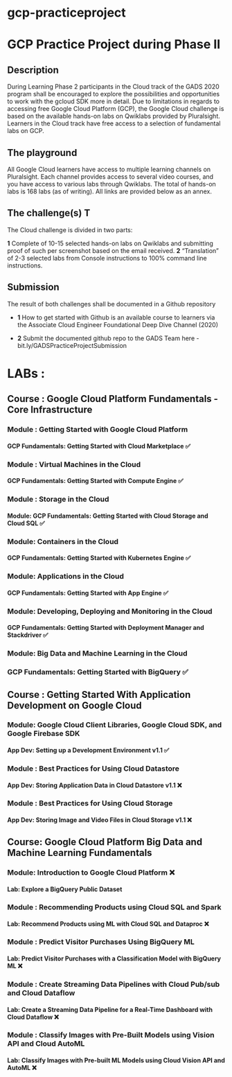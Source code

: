 # gcp-practiceproject
# GCP Practice Project during Phase II


## Description  

During Learning Phase 2 participants in the Cloud track of the GADS 2020 program shall be encouraged to explore the possibilities and opportunities to work with the gcloud SDK more in detail.  Due to limitations in regards to accessing free Google Cloud Platform (GCP), the Google Cloud challenge is based on the available hands-on labs on Qwiklabs provided by Pluralsight. Learners in the Cloud track have free access to a selection of fundamental labs on GCP.  

## The playground  
All Google Cloud learners have access to multiple learning channels on Pluralsight. Each channel provides access to several video courses, and you have access to various labs through Qwiklabs.   The total of hands-on labs is 168 labs (as of writing). All links are provided below as an annex.  

## The challenge(s)  T

The Cloud challenge is divided in two parts:  

**1** Complete of 10-15 selected hands-on labs on Qwiklabs and submitting proof of such per screenshot based on the email received. 
**2** “Translation” of 2-3 selected labs from Console instructions to 100% command line instructions.  

## Submission  

The result of both challenges shall be documented in a Github repository  
 
 - **1** How to get started with Github is an available course to learners via the Associate Cloud Engineer Foundational Deep Dive Channel (2020) 
 
 - **2** Submit the documented github repo to the GADS Team here  - bit.ly/GADSPracticeProjectSubmission



# LABs : 
## Course : Google Cloud Platform Fundamentals - Core Infrastructure

### Module :  Getting Started with Google Cloud Platform
#### GCP Fundamentals: Getting Started with Cloud Marketplace ✅

### Module :  Virtual Machines in the Cloud
#### GCP Fundamentals: Getting Started with Compute Engine ✅

### Module :  Storage in the Cloud
#### Module: GCP Fundamentals: Getting Started with Cloud Storage and Cloud SQL ✅

### Module: Containers in the Cloud
#### GCP Fundamentals: Getting Started with Kubernetes Engine  ✅ 

### Module: Applications in the Cloud
#### GCP Fundamentals: Getting Started with App Engine ✅

### Module: Developing, Deploying and Monitoring in the Cloud
#### GCP Fundamentals: Getting Started with Deployment Manager and Stackdriver ✅

### Module: Big Data and Machine Learning in the Cloud
### GCP Fundamentals: Getting Started with BigQuery ✅

## Course : Getting Started With Application Development on Google Cloud

### Module: Google Cloud Client Libraries, Google Cloud SDK, and Google Firebase SDK 
#### App Dev: Setting up a Development Environment v1.1 ✅

### Module : Best Practices for Using Cloud Datastore
#### App Dev: Storing Application Data in Cloud Datastore v1.1 ❌

### Module : Best Practices for Using Cloud Storage
#### App Dev: Storing Image and Video Files in Cloud Storage v1.1 ❌

## Course: Google Cloud Platform Big Data and Machine Learning Fundamentals

### Module: Introduction to Google Cloud Platform ❌
#### Lab: Explore a BigQuery Public Dataset

### Module : Recommending Products using Cloud SQL and Spark
#### Lab: Recommend Products using ML with Cloud SQL and Dataproc ❌

### Module : Predict Visitor Purchases Using BigQuery ML
#### Lab: Predict Visitor Purchases with a Classification Model with BigQuery ML ❌

### Module : Create Streaming Data Pipelines with Cloud Pub/sub and Cloud Dataflow
#### Lab: Create a Streaming Data Pipeline for a Real-Time Dashboard with Cloud Dataflow ❌

### Module : Classify Images with Pre-Built Models using Vision API and Cloud AutoML
#### Lab: Classify Images with Pre-built ML Models using Cloud Vision API and AutoML ❌
